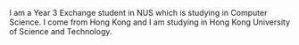 I am a Year 3 Exchange student in NUS which is studying in Computer Science.
I come from Hong Kong and I am studying in Hong Kong University of Science and Technology.
